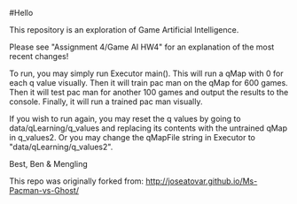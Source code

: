 #Hello

This repository is an exploration of Game Artificial Intelligence.

Please see "Assignment 4/Game AI HW4" for an explanation of the most recent changes!

To run, you may simply run Executor main().
This will run a qMap with 0 for each q value visually.
Then it will train pac man on the qMap for 600 games.
Then it will test pac man for another 100 games and output the results to the console.
Finally, it will run a trained pac man visually.

If you wish to run again, you may reset the q values by going to data/qLearning/q_values and
replacing its contents with the untrained qMap in q_values2. Or you may change the qMapFile
string in Executor to "data/qLearning/q_values2".


Best,
Ben & Mengling


This repo was originally forked from: http://joseatovar.github.io/Ms-Pacman-vs-Ghost/
